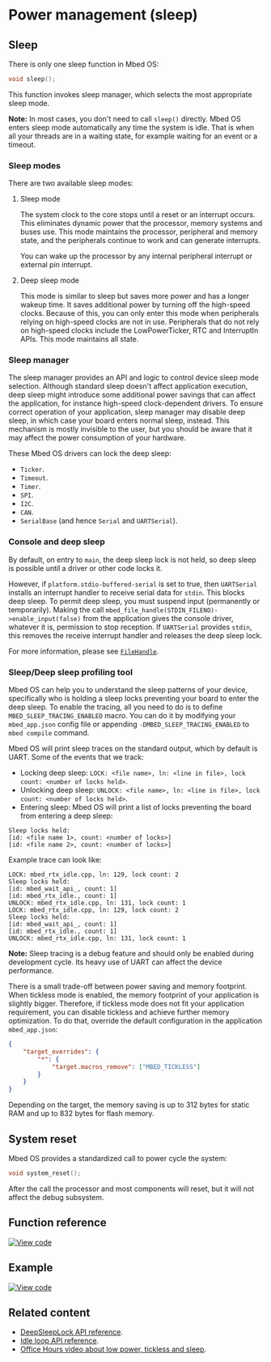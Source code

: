 # Power management (sleep)

## Sleep

There is only one sleep function in Mbed OS:

```c++
void sleep();
```

This function invokes sleep manager, which selects the most appropriate sleep mode.

<span class="notes">**Note:** In most cases, you don't need to call `sleep()` directly. Mbed OS enters sleep mode automatically any time the system is idle. That is when all your threads are in a waiting state, for example waiting for an event or a timeout.</span>

### Sleep modes

There are two available sleep modes:

1. Sleep mode

    The system clock to the core stops until a reset or an interrupt occurs. This eliminates dynamic power that the processor, memory systems and buses use. This mode maintains the processor, peripheral and memory state, and the peripherals continue to work and can generate interrupts.

    You can wake up the processor by any internal peripheral interrupt or external pin interrupt.

2. Deep sleep mode

    This mode is similar to sleep but saves more power and has a longer wakeup time. It saves additional power by turning off the high-speed clocks. Because of this, you can only enter this mode when peripherals relying on high-speed clocks are not in use. Peripherals that do not rely on high-speed clocks include the LowPowerTicker, RTC and InterruptIn APIs. This mode maintains all state.

### Sleep manager

The sleep manager provides an API and logic to control device sleep mode selection. Although standard sleep doesn't affect application execution, deep sleep might introduce some additional power savings that can affect the application, for instance high-speed clock-dependent drivers. To ensure correct operation of your application, sleep manager may disable deep sleep, in which case your board enters normal sleep, instead. This mechanism is mostly invisible to the user, but you should be aware that it may affect the power consumption of your hardware.

These Mbed OS drivers can lock the deep sleep:

- `Ticker`.
- `Timeout`.
- `Timer`.
- `SPI`.
- `I2C`.
- `CAN`.
- `SerialBase` (and hence `Serial` and `UARTSerial`).

### Console and deep sleep

By default, on entry to `main`, the deep sleep lock is not held, so deep sleep is possible until a driver or other code locks it.

However, if `platform.stdio-buffered-serial` is set to true, then `UARTSerial` installs an interrupt handler to receive serial data for `stdin`. This blocks deep sleep. To permit deep sleep, you must suspend input (permanently or temporarily). Making the call `mbed_file_handle(STDIN_FILENO)->enable_input(false)` from the application gives the console driver, whatever it is, permission to stop reception. If `UARTSerial` provides `stdin`, this removes the receive interrupt handler and releases the deep sleep lock.

For more information, please see [`FileHandle`](filehandle.html).

### Sleep/Deep sleep profiling tool

Mbed OS can help you to understand the sleep patterns of your device, specifically who is holding a sleep locks preventing your board to enter the deep sleep. To enable the tracing, all you need to do is to define `MBED_SLEEP_TRACING_ENABLED` macro. You can do it by modifying your `mbed_app.json` config file or appending `-DMBED_SLEEP_TRACING_ENABLED` to `mbed compile` command.

Mbed OS will print sleep traces on the standard output, which by default is UART. Some of the events that we track:

- Locking deep sleep: `LOCK: <file name>, ln: <line in file>, lock count: <number of locks held>`.
- Unlocking deep sleep: `UNLOCK: <file name>, ln: <line in file>, lock count: <number of locks held>`.
- Entering sleep: Mbed OS will print a list of locks preventing the board from entering a deep sleep:

```
Sleep locks held:
[id: <file name 1>, count: <number of locks>]
[id: <file name 2>, count: <number of locks>]
```

Example trace can look like:

```
LOCK: mbed_rtx_idle.cpp, ln: 129, lock count: 2
Sleep locks held:
[id: mbed_wait_api_, count: 1]
[id: mbed_rtx_idle., count: 1]
UNLOCK: mbed_rtx_idle.cpp, ln: 131, lock count: 1
LOCK: mbed_rtx_idle.cpp, ln: 129, lock count: 2
Sleep locks held:
[id: mbed_wait_api_, count: 1]
[id: mbed_rtx_idle., count: 1]
UNLOCK: mbed_rtx_idle.cpp, ln: 131, lock count: 1
```

<span class="notes">**Note:** Sleep tracing is a debug feature and should only be enabled during development cycle. Its heavy use of UART can affect the device performance.</span>

There is a small trade-off between power saving and memory footprint. When tickless mode is enabled, the memory footprint of your application is slightly bigger. Therefore, if tickless mode does not fit your application requirement, you can disable tickless and achieve further memory optimization. To do that, override the default configuration in the application `mbed_app.json`:

```json
{
    "target_overrides": {
        "*": {
            "target.macros_remove": ["MBED_TICKLESS"]
        }
    }
}
```

Depending on the target, the memory saving is up to 312 bytes for static RAM and up to 832 bytes for flash memory.

## System reset

Mbed OS provides a standardized call to power cycle the system:

```c++
void system_reset();
```

After the call the processor and most components will reset, but it will not affect the debug subsystem.

## Function reference

[![View code](https://www.mbed.com/embed/?type=library)](https://os.mbed.com/docs/development/mbed-os-api-doxy/group__platform__power__mgmt.html)

## Example

[![View code](https://www.mbed.com/embed/?url=https://github.com/ARMmbed/mbed-os-examples-docs_only/blob/master/APIs_Platform/SleepManager_Example_1/)](https://github.com/ARMmbed/mbed-os-examples-docs_only/blob/master/APIs_Platform/SleepManager_Example_1/main.cpp)

## Related content

- [DeepSleepLock API reference](deepsleeplock.html).
- [Idle loop API reference](idle-loop.html).
- [Office Hours video about low power, tickless and sleep](https://www.youtube.com/watch?v=OFfOlBaegdg).
